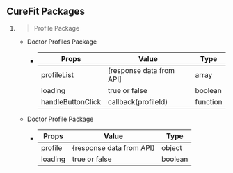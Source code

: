 ## CureFit Packages

1. > Profile Package

   - Doctor Profiles Package

     - | Props             | Value                    | Type     |
       | ----------------- | ------------------------ | -------- |
       | profileList       | [response data from API] | array    |
       | loading           | true or false            | boolean  |
       | handleButtonClick | callback(profileId)      | function |

   - Doctor Profile Package
     - | Props   | Value                    | Type    |
       | ------- | ------------------------ | ------- |
       | profile | {response data from API} | object  |
       | loading | true or false            | boolean |
